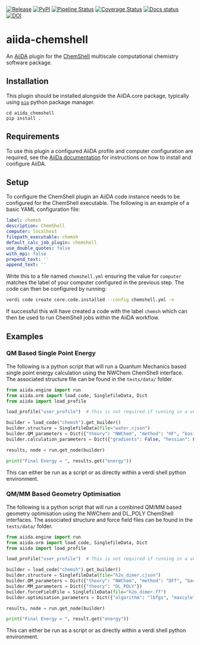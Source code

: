 [![Release](https://img.shields.io/github/v/release/stfc/aiida-chemshell)](https://github.com/stfc/aiida-chemshell/releases)
[![PyPI](https://img.shields.io/pypi/v/aiida-chemshell)](https://pypi.org/project/aiida-chemshell/)
[![Pipeline Status](https://github.com/stfc/aiida-chemshell/actions/workflows/ci-testing.yml/badge.svg?branch=main)](https://github.com/stfc/aiida-chemshell/actions)
[![Coverage Status]( https://coveralls.io/repos/github/stfc/aiida-chemshell/badge.svg?branch=main)](https://coveralls.io/github/stfc/aiida-chemshell?branch=main)
[![Docs status](https://github.com/stfc/aiida-chemshell/actions/workflows/ci-docs.yml/badge.svg?branch=main)](https://stfc.github.io/aiida-chemshell/)
[![DOI](https://zenodo.org/badge/1050396974.svg)](https://doi.org/10.5281/zenodo.17055004)

# aiida-chemshell

An [AiiDA](https://www.aiida.net) plugin for the [ChemShell](https://chemshell.org/) multiscale 
computational chemistry software package. 

## Installation 

This plugin should be installed alongside the AiiDA.core package, typically using [`pip`](https://pip.pypa.io/en/stable/) python package manager. 

```
cd aiida_chemshell 
pip install . 
```

## Requirements 

To use this plugin a configured AiiDA profile and computer configuration are required, see the 
[AiiDa documentation](https://aiida.readthedocs.io/projects/aiida-core/en/latest/intro/get_started.html) 
for instructions on how to install and configure AiiDA. 


## Setup 

To configure the ChemShell plugin an AiiDA code instance needs to be configured for the ChemShell executable. 
The following is an example of a basic YAML configuration file:

```yaml
label: chemsh
description: ChemShell 
computer: localhost 
filepath_executable: chemsh 
default_calc_job_plugin: chemshell
use_double_quotes: false 
with_mpi: false 
prepend_text: '' 
append_text: '' 
```

Write this to a file named `chemshell.yml` ensuring the value for `computer` matches the label of your computer configured in the previous 
step. The code can then be configured by running:

```bash
verdi code create core.code.installed --config chemshell.yml -n 
```

If successful this will have created a code with the label `chemsh` which can then be used to run ChemShell jobs within the AiiDA workflow. 

## Examples 

### QM Based Single Point Energy 

The following is a python script that will run a Quantum Mechanics based single point energy calculation using the NWChem ChemShell interface. 
The associated structure file can be found in the `tests/data/` folder. 

```python 
from aiida.engine import run 
from aiida.orm import load_code, SinglefileData, Dict
from aiida import load_profile 

load_profile("user_profile")  # This is not required if running in a verdi shell environment 

builder = load_code("chemsh").get_builder() 
builder.structure = SinglefileData(file="water.cjson")
builder.QM_parameters = Dict({"theory": "NWChem", "method": "HF", "basis": "3-21G"})
builder.calculation_parameters = Dict({"gradients": False, "hessian": False})

results, node = run.get_node(builder)

print("Final Energy = ", results.get("energy"))
```

This can either be run as a script or as directly within a verdi shell python environment. 

### QM/MM Based Geometry Optimisation 

The following is a python script that will run a combined QM/MM based geometry optimisation using the NWChem and DL_POLY ChemShell interfaces.
The associated structure and force field files can be found in the `tests/data/` folder. 

```python 
from aiida.engine import run 
from aiida.orm import load_code, SinglefileData, Dict
from aiida import load_profile 

load_profile("user_profile")  # This is not required if running in a verdi shell environment 

builder = load_code("chemsh").get_builder()
builder.structure = SinglefileData(file="h2o_dimer.cjson")
builder.QM_parameters = Dict({"theory": "NWChem", "method": "DFT", "basis": "6-31G"})
builder.MM_parameters = Dict({"theory": "DL_POLY"})
builder.forceFieldFile = SinglefileData(file="h2o_dimer.ff")
builder.optimisation_parameters = Dict({"algorithm": "lbfgs", "maxcyle": 100})

results, node = run.get_node(builder)

print("Final Energy = ", result.get("energy"))
```

This can either be run as a script or as directly within a verdi shell python environment. 